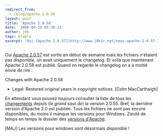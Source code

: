```yaml
---
redirect_from:
  - /blog/apache-2-0-58
layout: post
title: 'Apache 2.0.58'
date: '2006-04-29 05:36:12'
author: j0k
tags: blabla
excerpt: "Oui [Apache 2.0.57](http://www.j0k3r.net/news-apache-2-0-57-1250.html) est sortie en début de semaine mais les fichiers n'étaient pas disponible, on avait uniquement le changelog.     \nEt voilà que maintenant Apache 2.0.58 est publié. Quand on regarde le changelog on a à moitié envie de rire :  \n  \nChanges with Apache 2.0.58  \n *      …"
---
```


Oui [Apache 2.0.57](http://www.j0k3r.net/news-apache-2-0-57-1250.html) est sortie en début de semaine mais les fichiers n'étaient pas disponible, on avait uniquement le changelog.
Et voilà que maintenant Apache 2.0.58 est publié. Quand on regarde le changelog on a à moitié envie de rire :

Changes with Apache 2.0.58
 * Legal: Restored original years in copyright notices. [Colm MacCarthaigh]

En attendant vous pouvez toujours consulter la liste de tous les [changements](http://www.apache.org/dist/httpd/CHANGES_2.0.58) depuis (*le grand saut de*) la version 2.0.55. Bref, la dernière version d'Apache 2.0 est publiée. Tous les fichiers ne sont pas encore disponibles, du moins il manque les versions pour Windows. Zieuté de temps en temps le dossier des [versions d'Apache](http://www.apache.org/dist/httpd/).

[MAJ] Les versions pour windows sont désormais disponible !
